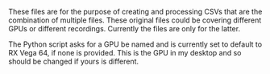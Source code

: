 These files are for the purpose of creating and processing CSVs that are the combination of multiple files. These original files could be covering different GPUs or different recordings. Currently the files are only for the latter.

The Python script asks for a GPU be named and is currently set to default to RX Vega 64, if none is provided. This is the GPU in my desktop and so should be changed if yours is different.
